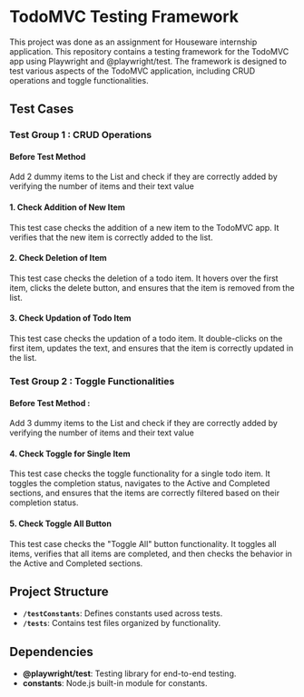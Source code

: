 # TodoMVC Testing Framework

This project was done as an assignment for Houseware internship application. This repository contains a testing framework for the TodoMVC app using Playwright and @playwright/test. The framework is designed to test various aspects of the TodoMVC application, including CRUD operations and toggle functionalities.

## Test Cases

### Test Group 1 : CRUD Operations

#### Before Test Method 
Add 2 dummy items to the List and check if they are correctly added by verifying the number of items and their text value

#### 1. Check Addition of New Item

This test case checks the addition of a new item to the TodoMVC app. It verifies that the new item is correctly added to the list.

#### 2. Check Deletion of Item

This test case checks the deletion of a todo item. It hovers over the first item, clicks the delete button, and ensures that the item is removed from the list.

#### 3. Check Updation of Todo Item

This test case checks the updation of a todo item. It double-clicks on the first item, updates the text, and ensures that the item is correctly updated in the list.

### Test Group 2 : Toggle Functionalities

#### Before Test Method : 
Add 3 dummy items to the List and check if they are correctly added by verifying the number of items and their text value

#### 4. Check Toggle for Single Item

This test case checks the toggle functionality for a single todo item. It toggles the completion status, navigates to the Active and Completed sections, and ensures that the items are correctly filtered based on their completion status.

#### 5. Check Toggle All Button

This test case checks the "Toggle All" button functionality. It toggles all items, verifies that all items are completed, and then checks the behavior in the Active and Completed sections.

## Project Structure


- **`/testConstants`**: Defines constants used across tests.
- **`/tests`**: Contains test files organized by functionality.

## Dependencies

- **@playwright/test**: Testing library for end-to-end testing.
- **constants**: Node.js built-in module for constants.

